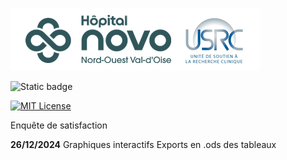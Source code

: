 
![USRC](novo_usrc.png)

<!-- badges: start -->

![Static badge](https://img.shields.io/badge/PAS-termin%C3%A9-green)

[![MIT License](https://img.shields.io/badge/License-MIT-green.svg)](https://choosealicense.com/licenses/mit/)

<!-- badges: end -->


Enquête de satisfaction


**26/12/2024** Graphiques interactifs
               Exports en .ods des tableaux
